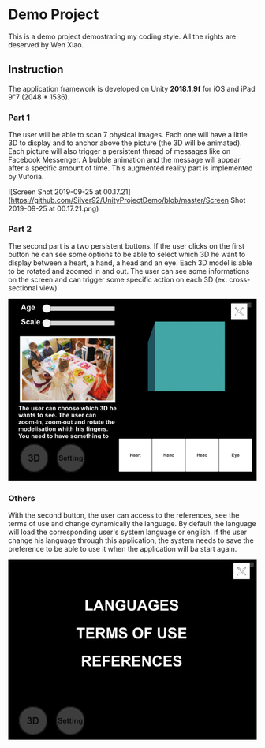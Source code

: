 # Demo Project

This is a demo project demostrating my coding style. All the rights are deserved by Wen Xiao.

## Instruction

The application framework is developed on Unity **2018.1.9f** for iOS and iPad 9"7 (2048 * 1536). 

### Part 1

The user will be able to scan 7 physical images. Each one will have a little 3D to display and to anchor above the picture (the 3D will be animated). Each picture will also trigger a persistent thread of messages like on Facebook Messenger. A bubble animation and the message will appear after a specific amount of time. This augmented reality part is implemented by Vuforia.

![Screen Shot 2019-09-25 at 00.17.21](https://github.com/Silver92/UnityProjectDemo/blob/master/Screen Shot 2019-09-25 at 00.17.21.png)

### Part 2

The second part is a two persistent buttons. If the user clicks on the first button he can see some options to be able to select which 3D he want to display between a heart, a hand, a head and an eye. Each 3D model is able to be rotated and zoomed in and out. The user can see some informations on the screen and can trigger some specific action on each 3D (ex:  cross-sectional view)

![Screen Shot 2019-01-25 at 10.58.42](https://github.com/Silver92/UnityProjectDemo/blob/master/Screen%20Shot%202019-01-25%20at%2010.58.42.png)

### Others

With the second button, the user can access to the references, see the terms of use and change dynamically the language. By default the language will load the corresponding user's system language or english. if the user change his language through this application, the system needs to save the preference to be able to use it when the application will ba start again.

![Screen Shot 2019-01-25 at 10.58.23](https://github.com/Silver92/UnityProjectDemo/blob/master/Screen%20Shot%202019-01-25%20at%2010.58.23.png)